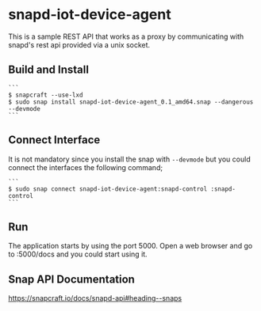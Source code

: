# snapd-iot-device-agent

This is a sample REST API that works as a proxy by communicating with snapd's rest api
provided via a unix socket.

## Build and Install

    ```
    $ snapcraft --use-lxd
    $ sudo snap install snapd-iot-device-agent_0.1_amd64.snap --dangerous --devmode
    ```

## Connect Interface

It is not mandatory since you install the snap with `--devmode` but you could connect the interfaces the following command;

    ```
    $ sudo snap connect snapd-iot-device-agent:snapd-control :snapd-control
    ```

## Run
The application starts by using the port 5000.
Open a web browser and go to <your-ip-address>:5000/docs and you could start using it.

## Snap API Documentation
https://snapcraft.io/docs/snapd-api#heading--snaps
